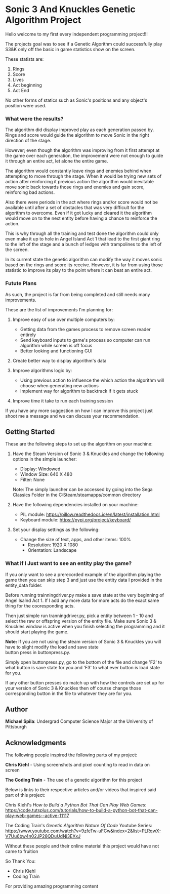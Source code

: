 # Sonic 3 And Knuckles Genetic Algorithm Project

Hello welcome to my first every independent programming project!!!

The projects goal was to see if a Genetic Algorithm could successfully play S3&K only off the basic in game statistics show on the screen.

These statists are:
1. Rings
2. Score
3. Lives
4. Act beginning
5. Act End

No other forms of statics such as Sonic's positions and any object's position were used.

### What were the results?

The algorithm did display improved play as each generation passed by. Rings and score would guide the algorithm to move Sonic in the right direction of the stage.

However; even though the algorithm was improving from it first attempt at the game over each generation, the improvement were not enough to guide it through an entire act, let alone the entire game.

The algorithm would constantly leave rings and enemies behind when attempting to move through the stage. When it would be trying new sets of action after reinforcing it previous action the algorithm would inevitable move sonic back towards those rings and enemies and gain score, reinforcing bad actions.

Also there were periods in the act where rings and/or score would not be available until after a set of obstacles that was very difficult for the algorithm to overcome. Even if it got lucky and cleared it the algorithm would move on to the next entity before having a chance to reinforce the action.

This is why through all the training and test done the algorithm could only even make it up to hole in Angel Island Act 1 that lead to the first giant ring to the left of the stage and a bunch of ledges with trampolines to the left of the screen.

In its current state the genetic algorithm can modify the way it moves sonic based on the rings and score its receive. However, it is far from using those statistic to improve its play to the point where it can beat an entire act.

### Futute Plans

As such, the project is far from being completed and still needs many improvements.

These are the list of improvements I'm planning for:

1. Improve easy of use over multiple computers by:
    * Getting data from the games process to remove screen reader entirely
    * Send keyboard inputs to game's process so computer can run algorithm while screen is off focus
    * Better looking and functioning GUI

2. Create better way to display algorithm's data

3. Improve algorithms logic by:
    * Using previous action to influence the which action the algorithm will choose when generating new actions
    * Implement way for algorithm to backtrack if it gets stuck

4. Improve time it take to run each training session

If you have any more suggestion on how I can improve this project just shoot me a message and we can discuss your recommendation.

## Getting Started

These are the following steps to set up the algorithm on your machine:

1. Have the Steam Version of Sonic 3 & Knuckles and change the following options in the
   simple launcher:

	 * Display: Windowed
	 * Window Size: 640 X 480
	 * Filter: None

	 Note: The simply launcher can be accessed by going into the Sega Classics Folder in
	       the C:Steam/steamapps/common directory 

2. Have the following dependencies installed on your machine:

	* PIL module: https://pillow.readthedocs.io/en/latest/installation.html
	* Keyboard module: https://pypi.org/project/keyboard/

3. Set your display settings as the following:

    * Change the size of text, apps, and other items: 100%
		* Resolution: 1920 X 1080
		* Orientation: Landscape

### What if I Just want to see an entity play the game?
If you only want to see a prerecorded example of the algorithm playing the game then you can skip step 3 and just use the entity data I provided in the entity_data folder.

Before running trainningdriver.py make a save state at the very beginning of Angel Isalnd Act 1. If I add any more data for more acts do the exact same thing for the cooresponding acts.

Then just simple run tranningdriver.py, pick a entity between 1 - 10 and select the raw or offspring version of the entity file. Make sure Sonic 3 & Knuckles window is active when you finish selecting the programming and it should start playing the game.

**Note:** If you are not using the steam version of Sonic 3 & Knuckles you will have to slight modify the load and save state 	 
button press in buttonpress.py.

Simply open buttonpress.py, go to the bottom of the file and change 'F2' to what button is save state for you and 'F3' to what ever button is load state for you.

If any other button presses do match up with how the controls are set up for your version of Sonic 3 & Knuckles then off course change those corresponding button in the file to whatever they are for you.

## Author

 **Michael Spila**: Undergrad Computer Science Major at the University of Pittsburgh

##  Acknowledgments

The following people inspired the following parts of my project:

**Chris Kiehl** - Using screenshots and pixel counting to read in data on screen

**The Coding Train** - The use of a genetic algorithm for this project

Below is links to their respective articles and/or videos that inspired said part of this project:

Chris Kiehl's _How to Build a Python Bot That Can Play Web Games_: https://code.tutsplus.com/tutorials/how-to-build-a-python-bot-that-can-play-web-games--active-11117

The Coding Train's _Genetic Algorithm Nature Of Code_ Youtube Series: https://www.youtube.com/watch?v=9zfeTw-uFCw&index=2&list=PLRqwX-V7Uu6bw4n02JP28QDuUdNi3EXxJ

Without these people and their online material this project would have not came to fruition

So Thank You:

   * Chris Kiehl
   * Coding Train

For providing amazing programming content
